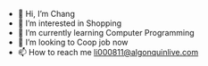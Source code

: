 - 👋 Hi, I’m Chang
- 👀 I’m interested in Shopping
- 🌱 I’m currently learning Computer Programming
- 💞️ I’m looking to Coop job now
- 📫 How to reach me li000811@algonquinlive.com

<!---
li000811/li000811 is a ✨ special ✨ repository because its `README.md` (this file) appears on your GitHub profile.
You can click the Preview link to take a look at your changes.
--->
